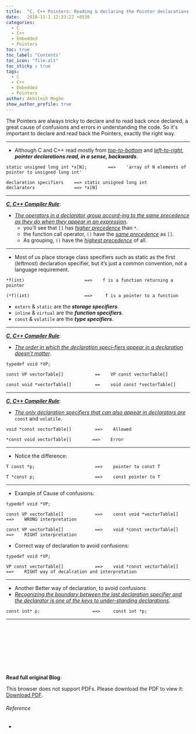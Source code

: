 ```yaml
---
title:  "C, C++ Pointers: Reading & declaring the Pointer declarations the right way"
date:   2018-11-1 12:33:22 +0530
categories:
  - C
  - C++
  - Embedded
  - Pointers
toc: true
toc_label: "Contents"
toc_icon: "file-alt"
toc_sticky : true
tags:
  - C
  - C++
  - Embedded
  - Pointers
author: Akhilesh Moghe
show_author_profile: true
---
```


The Pointers are always tricky to declare and to read back once declared, a great cause of confusions and errors in understanding the code. So it's important to declare and read back the Pointers, exactly the right way.

  ---

  - Although C and C++ read mostly from *<u>top-to-bottom</u>* and *<u>left-to-right</u>*, __*pointer declarations read, in a sense, backwards*__.
  
  ```
  static unsigned long int *x[N];        ==>    'array of N elements of pointer to unsigned long int'
  
  declaration specifiers    ==> static unsigned long int
  declarators               ==> *x[N]
  ```

  ---

  __*<u>C, C++ Compiler Rule</u>*__:
  - *<u>The operators in a declarator group accord-ing to the same precedence as they do when they appear in an expression</u>*.
    - you’ll see that `[]` has *<u>higher precedence</u>* than `*`.
    - the function call operator, `()` have the *<u>same precedence</u>* as `[]`.
    - As grouping, `()` have the *<u>highest precedence</u>* of all.

  ---

  - Most of us place storage class specifiers such as static as the first (leftmost) declaration specifier, but it’s just a common convention, not a language requirement.

  ```
  *f(int)                       ==>    f is a function returning a pointer
  
  (*f)(int)                     ==>     f is a pointer to a function
  ```
  
  - `extern` & `static` are the __*storage specifiers*__.
  - `inline` & `virtual` are the __*function specifiers*__.
  - `const` & `volatile` are the __*type specifiers*__.

  ---

  __*<u>C, C++ Compiler Rule</u>*__:
  - *<u>The order in which the declaration speci-fiers appear in a declaration doesn’t matter</u>*.

  ```
  typedef void *VP;
  
  const VP vectorTable[]            ==    VP const vectorTable[]
  
  const void *vectorTable[]         ==    void const *vectorTable[]
  ```

  ---

  __*<u>C, C++ Compiler Rule</u>*__:
  - *<u>The only declaration specifiers that can also appear in declarators are</u>* `const` and `volatile`.

  ```
  void *const vectorTable[]         ==>    Allowed
  
  *const void vectorTable[]        ==>    Error
  ```

  ---

  - Notice the difference:
  
  ```
  T const *p;                       ==>    pointer to const T
  
  T *const p;                       ==>    const pointer to T
  ```

  ---

  - Example of Cause of confusions:

  ```
  typedef void *VP;

  const VP vectorTable[]            ==>    const void *vectorTable[]    ==>    WRONG interpretation
  
  const VP vectorTable[]            ==>    void *const vectorTable[]    ==>    RIGHT interpretation
  ```

  - Correct way of declaration to avoid confusions:
  
  ```
  typedef void *VP;
  
  VP const vectorTable[]            ==>    void *const vectorTable[]    ==>    RIGHT way of decalration and interpretation
  ```

  ---

  - Another Better way of declaration, to avoid confusions
  - *<u>Recognizing the boundary between the last declaration specifier and the declarator is one of the keys to under-standing declarations</u>*.
  
  ```
  const int* p;                    ==>     const int *p;
  ```

  ---

  __Read full original Blog__:
  <object data="/assets/docs/c-cpp/pointers/PointerDeclarations&Confusions.pdf" type="application/pdf" width="1000px" height="1000px">
    <embed src="/assets/docs/c-cpp/pointers/PointerDeclarations&Confusions.pdf">
        <p>This browser does not support PDFs. Please download the PDF to view it: <a href="/assets/docs/c-cpp/pointers/PointerDeclarations&Confusions.pdf">Download PDF</a>.</p>
    </embed>
</object>

###### Reference
  - 


